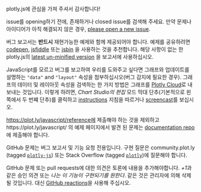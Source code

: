 plotly.js에 관심을 가져 주셔서 감사합니다!

issue를 opening하기 전에, 존재하거나 closed issue를 검색해 주세요. 만약 문제나 아이디어가 아직 해결되지 않은 경우, [please open a new issue](https://github.com/plotly/plotly.js/issues/new).

버그 보고서는 **반드시** 재현가능한 예제와 함께 제공되어야 합니다. 예제를 공유하려면 [codepen](http://codepen.io/), [jsfiddle](https://jsfiddle.net/) 또는 [jsbin](https://jsbin.com/) 을 사용하는 것을 추천합니다. 해당 사항이 없는 한 plotly.js의 [latest un-minified version](https://cdn.plot.ly/plotly-latest.js) 을 보고서에 사용하십시오.

JavaScript를 모르고 버그를 보고하여 우리를 도와주고 싶다면 그래프와 업데이트를 설명하는 `"data"` and `"layout"` 속성을 첨부하십시오(버그 감지에 필요한 경우). 그래프의 데이터 및 레이아웃 속성을 검색하는 한 가지 방법은 그래프를 [Plotly Cloud](http://plot.ly/)로 내보내는 것입니다. 이렇게 하려면,  *Chart Studio의 편집* 모드 막대 단추(기본적으로 왼쪽에서 두 번쨰 단추)를 클릭하고 [instructions](https://help.plot.ly/save-share-and-export-in-plotly/) 지침을 따르거나 [screencast](https://community.plot.ly/t/mega-sharing-graphs-with-chart-studio/8869)를 보십시오.

https://plot.ly/javascript/reference에 제출해야 하는 것을 제외하고https://plot.ly/javascript/ 의 예제 페이지에서 발견 된 문제는 [documentation repo](https://github.com/plotly/documentation/issues)에 제출해야 합니다.

GitHub 문제는 버그 보고서 및 기능 요청 전용입니다. 구현 질문은 community.plot.ly (tagged [`plotly-js`](http://community.plot.ly/c/plotly-js)) 또는 Stack Overflow (tagged [`plotly`](https://stackoverflow.com/questions/tagged/plotly))에 질문해야 합니다.

GitHub 문제 또는 pull requests에 대한 의견은 토론에 내용을 추가해야합니다. *+1*과 같은 승인 의견 또는 *나는 이 기능이 구현되기를 원한다*. 같은 것은 관리자에 의해 삭제 될 것입니다. 대신 [GitHub reactions](https://github.com/blog/2119-add-reactions-to-pull-requests-issues-and-comments)을 사용해 주십시오.